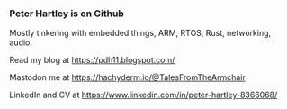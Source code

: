 ### Peter Hartley is on Github

Mostly tinkering with embedded things, ARM, RTOS, Rust, networking, audio.

Read my blog at https://pdh11.blogspot.com/

Mastodon me at <a rel="nofollow me" href="https://hachyderm.io/@TalesFromTheArmchair">https://hachyderm.io/@TalesFromTheArmchair</a>

LinkedIn and CV at https://www.linkedin.com/in/peter-hartley-8366068/
